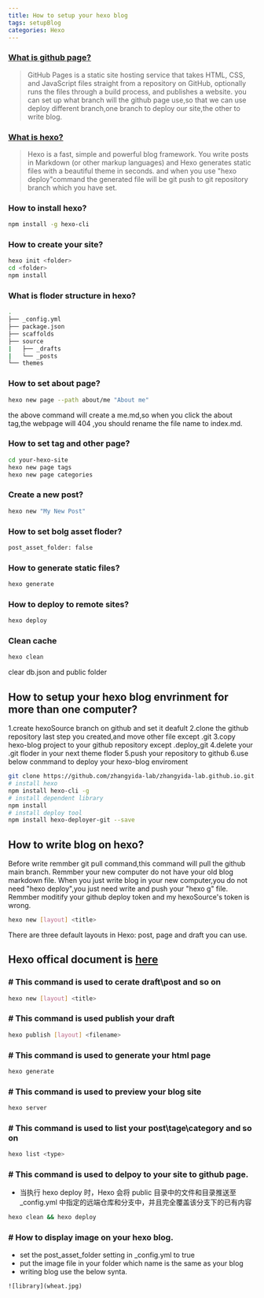 ```yaml
---
title: How to setup your hexo blog
tags: setupBlog
categories: Hexo
---
```


### [What is github page?](https://docs.github.com/en/pages/getting-started-with-github-pages/about-github-pages)

>GitHub Pages is a static site hosting service that takes HTML, CSS, and JavaScript files straight from a repository on GitHub, optionally runs the files through a build process, and publishes a website. you can set up what branch will the github page use,so that we can use deploy different branch,one branch to deploy our site,the other to write blog.

### [What is hexo?](https://hexo.io/docs/)

>Hexo is a fast, simple and powerful blog framework. You write posts in Markdown (or other markup languages) and Hexo generates static files with a beautiful theme in seconds.
and when you use "hexo deploy"command the generated file will be git push to git repository branch which you have set.

### How to install hexo?

``` bash
npm install -g hexo-cli
```
<!--more-->
### How to create your site?

``` bash
hexo init <folder>
cd <folder>
npm install
```

### What is floder structure in hexo?

``` bash
.
├── _config.yml
├── package.json
├── scaffolds
├── source
|   ├── _drafts
|   └── _posts
└── themes
```

### How to set about page?

``` bash
hexo new page --path about/me "About me"
```

the above command will create a me.md,so when you click the about tag,the webpage will 404 ,you should rename the file name to index.md.

### How to set tag and other page?

``` bash
cd your-hexo-site
hexo new page tags
hexo new page categories
```

### Create a new post?

``` bash
hexo new "My New Post"
```

### How to set bolg asset floder?

``` bash
post_asset_folder: false
```

### How to generate static files?

``` bash
hexo generate
```

### How to deploy to remote sites?

``` bash
hexo deploy
```

### Clean cache

``` bash
hexo clean
```

clear db.json and public folder

## How to setup your hexo blog envrinment for more than one computer?

1.create  hexoSource branch on github and set it deafult
2.clone the github repository last step you created,and move other file except .git
3.copy hexo-blog project to your github repository except .deploy_git
4.delete your .git floder in your next theme floder
5.push your repository to github 
6.use below conmmand to deploy your hexo-blog enviroment

``` bash
git clone https://github.com/zhangyida-lab/zhangyida-lab.github.io.git.github.io.git
# install hexo
npm install hexo-cli -g
# install dependent library
npm install 
# install deploy tool
npm install hexo-deployer-git --save
```

## How to write blog on hexo?

Before write remmber git pull command,this command will pull the github main branch.
Remmber your new computer do not have your old blog markdown file.
When you just write blog in your new computer,you do not need "hexo deploy",you just need write and push your "hexo g" file.
Remmber moditify your github deploy token and my hexoSource's token is wrong.

``` bash
hexo new [layout] <title>
```

There are three default layouts in Hexo: post, page and draft you can use.


## Hexo offical document is [here](https://hexo.io/docs/commands.html)

### \# This command is used to cerate draft\post and so on 

``` bash
hexo new [layout] <title>
```

### \# This command is used publish your draft

``` bash
hexo publish [layout] <filename>
```

### \# This command is used to generate your html page

``` bash
hexo generate
```

### \# This command is used to preview your blog site

``` bash
hexo server
```

### \# This command is used to list your post\tage\category and so on 

``` bash
hexo list <type>
```

### \# This command is used to delpoy to your site to github page.

- 当执行 hexo deploy 时，Hexo 会将 public 目录中的文件和目录推送至 _config.yml 中指定的远端仓库和分支中，并且完全覆盖该分支下的已有内容

``` bash
hexo clean && hexo deploy
```



### \# How to display image on your hexo blog.

- set the post_asset_folder setting in _config.yml to true
- put the image file in your folder which name is the same as your blog
- writing blog use the below synta.
  
```
![library](wheat.jpg)
```